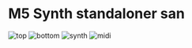 # M5 Synth standaloner san


![top](https://github.com/user-attachments/assets/aa5a5111-504f-48a3-8449-afc847e180ef)
![bottom](https://github.com/user-attachments/assets/2cb2a695-627d-4f22-9f91-3cd29dcf2ef3)
![synth](https://github.com/user-attachments/assets/e20867c3-c6a4-4540-91fb-c6efad775353)
![midi](https://github.com/user-attachments/assets/faef4ad1-3bd8-4720-bcaf-83ac0e02bd29)

